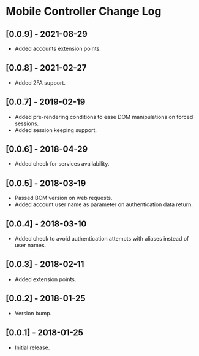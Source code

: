 
# Mobile Controller Change Log

## [0.0.9] - 2021-08-29

- Added accounts extension points.

## [0.0.8] - 2021-02-27

- Added 2FA support.

## [0.0.7] - 2019-02-19

- Added pre-rendering conditions to ease DOM manipulations on forced sessions.
- Added session keeping support.

## [0.0.6] - 2018-04-29

- Added check for services availability.

## [0.0.5] - 2018-03-19

- Passed BCM version on web requests.
- Added account user name as parameter on authentication data return.

## [0.0.4] - 2018-03-10

- Added check to avoid authentication attempts with aliases instead of user names.

## [0.0.3] - 2018-02-11

- Added extension points.

## [0.0.2] - 2018-01-25

- Version bump.

## [0.0.1] - 2018-01-25

- Initial release.
